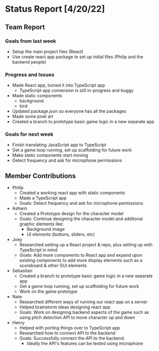 # Status Report [4/20/22]
## Team Report
### Goals from last week
* Setup the main project files (React)
* Use create react app package to set up initial files (Philip and the backend people)

### Progress and Issues
* Made React app, turned it into TypeScript app
  * TypeScript app conversion is still in-progress and buggy
* Made static components 
  * background
  * bird
* Updated package.json so everyone has all the packages
* Made some pixel art
* Created a branch to prototype basic game logic in a new separate app

### Goals for next week
* Finish translating JavaScript app to TypeScript
* Get a game loop running, set up scaffolding for future work
* Make static components start moving
* Detect frequency and ask for microphone permissions

## Member Contributions
* Philip
	* Created a working react app with static components
	* Made a TypeScript app
	* Goals:  Detect frequency and ask for microphone permissions
* Ashwin
	* Created a Prototype design for the character model
	* Goals: Continue designing the character model and additonal graphic elements like:
		* Background image
		* UI elements (buttons, sliders, etc)
* Joey
	* Researched setting up a React project & repo, plus setting up with TypeScript in mind
	* Goals: Add more components to React app and expand upon existing components to add more display elements such as a scoreboard & other GUI elements
* Sebastian
	* Created a branch to prototype basic game logic in a new separate app
	* Get a game loop running, set up scaffolding for future work
	* Work on the game prototype
* Nate
	* Researched different ways of running our react app on a server
	* Helped brainstorm ideas designing react app
	* Goals: Work on designing backend aspects of the game such as using pitch detection API to move character up and down
* Henry
	* Helped with porting things over to TypeScript app
	* Researched how to connect API to the backend
	* Goals: Successfully connect the API to the backend.
		* Ideally the API's features can be tested using microphone
